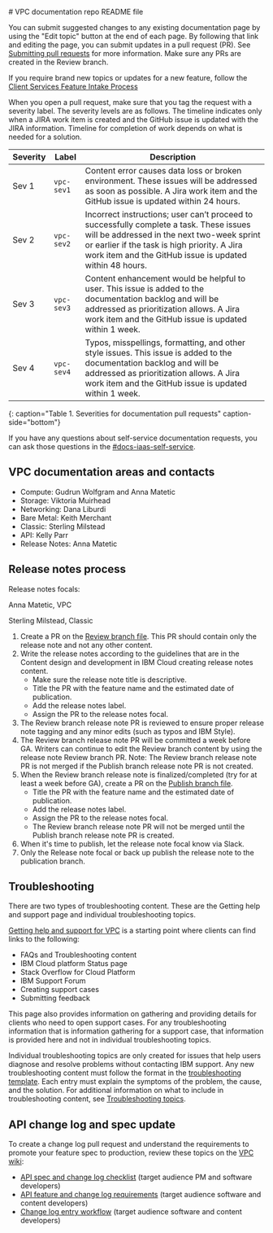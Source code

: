 <staging># VPC documentation repo README file

You can submit suggested changes to any existing documentation page by using the "Edit topic" button at the end of each page. By following that link and editing the page, you can submit updates in a pull request (PR). See [Submitting pull requests](https://test.cloud.ibm.com/docs/writing?topic=writing-pr) for more information. Make sure any PRs are created in the Review branch.

If you require brand new topics or updates for a new feature, follow the [Client Services Feature Intake Process](https://confluence.swg.usma.ibm.com:8445/display/UI/Client+Services+Feature+Intake+Process)

When you open a pull request, make sure that you tag the request with a severity label. The severity levels are as follows. The timeline indicates only when a JIRA work item is created and the GitHub issue is updated with the JIRA information. Timeline for completion of work depends on what is needed for a solution.

| Severity | Label | Description |
| --- | --- | --- |
| Sev 1 | `vpc-sev1` | Content error causes data loss or broken environment. These issues will be addressed as soon as possible. A Jira work item and the GitHub issue is updated within 24 hours. |
| Sev 2 | `vpc-sev2` | Incorrect instructions; user can’t proceed to successfully complete a task. These issues will be addressed in the next two-week sprint or earlier if the task is high priority. A Jira work item and the GitHub issue is updated within 48 hours. |
| Sev 3 | `vpc-sev3` | Content enhancement would be helpful to user. This issue is added to the documentation backlog and will be addressed as prioritization allows. A Jira work item and the GitHub issue is updated within 1 week. |
| Sev 4 | `vpc-sev4` | Typos, misspellings, formatting, and other style issues. This issue is added to the documentation backlog and will be addressed as prioritization allows. A Jira work item and the GitHub issue is updated within 1 week. |
{: caption="Table 1. Severities for documentation pull requests" caption-side="bottom"}

If you have any questions about self-service documentation requests, you can ask those questions in the [#docs-iaas-self-service](https://ibm-cloudplatform.slack.com/archives/C06208Q8B8F).


## VPC documentation areas and contacts

* Compute: Gudrun Wolfgram and Anna Matetic
* Storage: Viktoria Muirhead
* Networking: Dana Liburdi
* Bare Metal: Keith Merchant
* Classic: Sterling Milstead
* API: Kelly Parr
* Release Notes: Anna Matetic

## Release notes process

Release notes focals:

Anna Matetic, VPC

Sterling Milstead, Classic

1. Create a PR on the [Review branch file](https://github.ibm.com/cloud-docs/vpc/blob/review/release-notes.md). This PR should contain only the release note and not any other content.
2. Write the release notes according to the guidelines that are in the Content design and development in IBM Cloud creating release notes content.
   - Make sure the release note title is descriptive.
   - Title the PR with the feature name and the estimated date of publication.
   - Add the release notes label.
   - Assign the PR to the release notes focal.
3. The Review branch release note PR is reviewed to ensure proper release note tagging and any minor edits (such as typos and IBM Style).
4. The Review branch release note PR will be committed a week before GA. Writers can continue to edit the Review branch content by using the release note Review branch PR. Note: The Review branch release note PR is not merged if the Publish branch release note PR is not created.
5. When the Review branch release note is finalized/completed (try for at least a week before GA), create a PR on the [Publish branch file](https://github.ibm.com/cloud-docs/vpc/blob/publish/release-notes.md).
   - Title the PR with the feature name and the estimated date of publication.
   - Add the release notes label.
   - Assign the PR to the release notes focal.
   - The Review branch release note PR will not be merged until the Publish branch release note PR is created.
6. When it's time to publish, let the release note focal know via Slack.
7. Only the Release note focal or back up publish the release note to the publication branch.

## Troubleshooting

There are two types of troubleshooting content. These are the Getting help and support page and individual troubleshooting topics.

[Getting help and support for VPC](https://test.cloud.ibm.com/docs/vpc?topic=vpc-getting-help-and-support-for-vpc) is a starting point where clients can find links to the following:
* FAQs and Troubleshooting content
* IBM Cloud platform Status page
* Stack Overflow for Cloud Platform
* IBM Support Forum
* Creating support cases
* Submitting feedback

This page also provides information on gathering and providing details for clients who need to open support cases. For any troubleshooting information that is information gathering for a support case, that information is provided here and not in individual troubleshooting topics.

Individual troubleshooting topics are only created for issues that help users diagnose and resolve problems without contacting IBM support. Any new troubleshooting content must follow the format in the [troubleshooting template](https://github.ibm.com/cloud-docs/vpc/blob/review/troubleshooting_vpc_template.md). Each entry must explain the symptoms of the problem, the cause, and the solution. For additional information on what to include in troubleshooting content, see [Troubleshooting topics](https://test.cloud.ibm.com/docs/writing?topic=writing-troubleshooting-topics).

## API change log and spec update
To create a change log pull request and understand the requirements to promote your feature spec to production, review these topics on the [VPC wiki](https://github.ibm.com/cloud-api-docs/vpc/wiki):
- [API spec and change log checklist](https://github.ibm.com/cloud-api-docs/vpc/wiki/API-spec-and-change-log-checklist) (target audience PM and software developers)
- [API feature and change log requirements](https://github.ibm.com/cloud-api-docs/vpc/wiki/API-feature-and-change-log-requirements) (target audience software and content developers)
- [Change log entry workflow](https://github.ibm.com/cloud-api-docs/vpc/wiki/Change-log-entry-workflow) (target audience software and content developers)
</staging>
